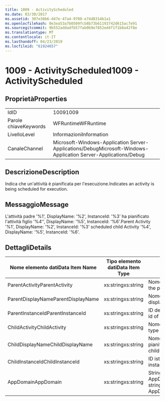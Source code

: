 ```yaml
---
title: 1009 - ActivityScheduled
ms.date: 03/30/2017
ms.assetid: 307e38b6-d47e-47a4-9708-e74d8314b1a1
ms.openlocfilehash: 0e3ea53a7b0509fcb8b73b61193742d615ac7e91
ms.sourcegitcommit: 9b552addadfb57fab0b9e7852ed4f1f1b8a42f8e
ms.translationtype: MT
ms.contentlocale: it-IT
ms.lasthandoff: 04/23/2019
ms.locfileid: "61924657"
---
```

# <a name="1009---activityscheduled"></a><span data-ttu-id="0d5d0-102">1009 - ActivityScheduled</span><span class="sxs-lookup"><span data-stu-id="0d5d0-102">1009 - ActivityScheduled</span></span>
## <a name="properties"></a><span data-ttu-id="0d5d0-103">Proprietà</span><span class="sxs-lookup"><span data-stu-id="0d5d0-103">Properties</span></span>  
  
|||  
|-|-|  
|<span data-ttu-id="0d5d0-104">Id</span><span class="sxs-lookup"><span data-stu-id="0d5d0-104">ID</span></span>|<span data-ttu-id="0d5d0-105">1009</span><span class="sxs-lookup"><span data-stu-id="0d5d0-105">1009</span></span>|  
|<span data-ttu-id="0d5d0-106">Parole chiave</span><span class="sxs-lookup"><span data-stu-id="0d5d0-106">Keywords</span></span>|<span data-ttu-id="0d5d0-107">WFRuntime</span><span class="sxs-lookup"><span data-stu-id="0d5d0-107">WFRuntime</span></span>|  
|<span data-ttu-id="0d5d0-108">Livello</span><span class="sxs-lookup"><span data-stu-id="0d5d0-108">Level</span></span>|<span data-ttu-id="0d5d0-109">Informazioni</span><span class="sxs-lookup"><span data-stu-id="0d5d0-109">Information</span></span>|  
|<span data-ttu-id="0d5d0-110">Canale</span><span class="sxs-lookup"><span data-stu-id="0d5d0-110">Channel</span></span>|<span data-ttu-id="0d5d0-111">Microsoft-Windows-Application Server-Applications/Debug</span><span class="sxs-lookup"><span data-stu-id="0d5d0-111">Microsoft-Windows-Application Server-Applications/Debug</span></span>|  
  
## <a name="description"></a><span data-ttu-id="0d5d0-112">Descrizione</span><span class="sxs-lookup"><span data-stu-id="0d5d0-112">Description</span></span>  
 <span data-ttu-id="0d5d0-113">Indica che un'attività è pianificata per l'esecuzione.</span><span class="sxs-lookup"><span data-stu-id="0d5d0-113">Indicates an activity is being scheduled for execution.</span></span>  
  
## <a name="message"></a><span data-ttu-id="0d5d0-114">Messaggio</span><span class="sxs-lookup"><span data-stu-id="0d5d0-114">Message</span></span>  
 <span data-ttu-id="0d5d0-115">L'attività padre '%1', DisplayName: '%2', InstanceId: '%3' ha pianificato l'attività figlio '%4'', DisplayName: '%5', InstanceId: '%6'.</span><span class="sxs-lookup"><span data-stu-id="0d5d0-115">Parent Activity '%1', DisplayName: '%2', InstanceId: '%3' scheduled child Activity '%4', DisplayName: '%5', InstanceId: '%6'.</span></span>  
  
## <a name="details"></a><span data-ttu-id="0d5d0-116">Dettagli</span><span class="sxs-lookup"><span data-stu-id="0d5d0-116">Details</span></span>  
  
|<span data-ttu-id="0d5d0-117">Nome elemento dati</span><span class="sxs-lookup"><span data-stu-id="0d5d0-117">Data Item Name</span></span>|<span data-ttu-id="0d5d0-118">Tipo elemento dati</span><span class="sxs-lookup"><span data-stu-id="0d5d0-118">Data Item Type</span></span>|<span data-ttu-id="0d5d0-119">Descrizione</span><span class="sxs-lookup"><span data-stu-id="0d5d0-119">Description</span></span>|  
|--------------------|--------------------|-----------------|  
|<span data-ttu-id="0d5d0-120">ParentActivity</span><span class="sxs-lookup"><span data-stu-id="0d5d0-120">ParentActivity</span></span>|<span data-ttu-id="0d5d0-121">xs:string</span><span class="sxs-lookup"><span data-stu-id="0d5d0-121">xs:string</span></span>|<span data-ttu-id="0d5d0-122">Nome tipo dell'attività padre.</span><span class="sxs-lookup"><span data-stu-id="0d5d0-122">The type name of the parent activity.</span></span>|  
|<span data-ttu-id="0d5d0-123">ParentDisplayName</span><span class="sxs-lookup"><span data-stu-id="0d5d0-123">ParentDisplayName</span></span>|<span data-ttu-id="0d5d0-124">xs:string</span><span class="sxs-lookup"><span data-stu-id="0d5d0-124">xs:string</span></span>|<span data-ttu-id="0d5d0-125">Nome visualizzato dell'attività padre.</span><span class="sxs-lookup"><span data-stu-id="0d5d0-125">The display name of the parent activity.</span></span>|  
|<span data-ttu-id="0d5d0-126">ParentInstanceId</span><span class="sxs-lookup"><span data-stu-id="0d5d0-126">ParentInstanceId</span></span>|<span data-ttu-id="0d5d0-127">xs:string</span><span class="sxs-lookup"><span data-stu-id="0d5d0-127">xs:string</span></span>|<span data-ttu-id="0d5d0-128">ID dell'istanza dell'attività padre.</span><span class="sxs-lookup"><span data-stu-id="0d5d0-128">The instance id of the parent activity.</span></span>|  
|<span data-ttu-id="0d5d0-129">ChildActivity</span><span class="sxs-lookup"><span data-stu-id="0d5d0-129">ChildActivity</span></span>|<span data-ttu-id="0d5d0-130">xs:string</span><span class="sxs-lookup"><span data-stu-id="0d5d0-130">xs:string</span></span>|<span data-ttu-id="0d5d0-131">Nome del tipo dell'attività figlio pianificata.</span><span class="sxs-lookup"><span data-stu-id="0d5d0-131">The type name of the scheduled child activity.</span></span>|  
|<span data-ttu-id="0d5d0-132">ChildDisplayName</span><span class="sxs-lookup"><span data-stu-id="0d5d0-132">ChildDisplayName</span></span>|<span data-ttu-id="0d5d0-133">xs:string</span><span class="sxs-lookup"><span data-stu-id="0d5d0-133">xs:string</span></span>|<span data-ttu-id="0d5d0-134">Nome visualizzato dell'attività figlio pianificata.</span><span class="sxs-lookup"><span data-stu-id="0d5d0-134">The display name of the scheduled child activity.</span></span>|  
|<span data-ttu-id="0d5d0-135">ChildInstanceId</span><span class="sxs-lookup"><span data-stu-id="0d5d0-135">ChildInstanceId</span></span>|<span data-ttu-id="0d5d0-136">xs:string</span><span class="sxs-lookup"><span data-stu-id="0d5d0-136">xs:string</span></span>|<span data-ttu-id="0d5d0-137">ID istanza dell'attività figlio pianificata.</span><span class="sxs-lookup"><span data-stu-id="0d5d0-137">The instance id of the scheduled child activity.</span></span>|  
|<span data-ttu-id="0d5d0-138">AppDomain</span><span class="sxs-lookup"><span data-stu-id="0d5d0-138">AppDomain</span></span>|<span data-ttu-id="0d5d0-139">xs:string</span><span class="sxs-lookup"><span data-stu-id="0d5d0-139">xs:string</span></span>|<span data-ttu-id="0d5d0-140">Stringa restituita da AppDomain.CurrentDomain.FriendlyName.</span><span class="sxs-lookup"><span data-stu-id="0d5d0-140">The string returned by AppDomain.CurrentDomain.FriendlyName.</span></span>|
